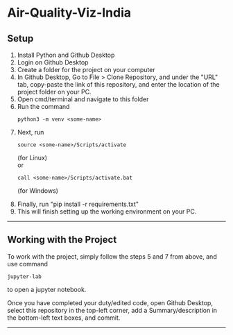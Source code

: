 # Air-Quality-Viz-India

## Setup<br>
<ol>
<li>Install Python and Github Desktop</li>
<li>Login on Github Desktop</li>
<li>Create a folder for the project on your computer</li>
<li>In Github Desktop, Go to File > Clone Repository, and under the "URL" tab, copy-paste the link of this repository, and enter the location of the project folder on your PC.</li>
<li>Open cmd/terminal and navigate to this folder</li>
<li>Run the command 

    python3 -m venv <some-name>
    
</li>
<li>Next, run

    source <some-name>/Scripts/activate

(for Linux)<br>
or
        
    call <some-name>/Scripts/activate.bat
    
(for Windows)</li>
<li>Finally, run "pip install -r requirements.txt"</li>
<li>This will finish setting up the working environment on your PC.</li>
</ol>
<hr>

## Working with the Project<br>
<p>
To work with the project, simply follow the steps 5 and 7 from above, and use command

    jupyter-lab

to open a jupyter notebook.
</p>
<p>
Once you have completed your duty/edited code, open Github Desktop, select this repository in the top-left corner, add a Summary/description in the bottom-left text boxes, and commit.
<hr>
